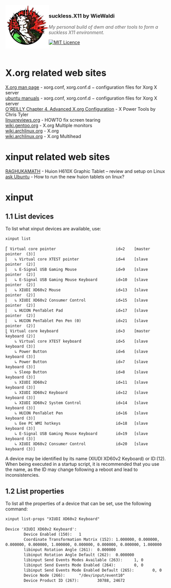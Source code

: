 <img src="https://raw.githubusercontent.com/WieWaldi/suckless.X11/master/img/RZ-Amper_Logo_135x135.png" align="left" width="135px" height="135px" />

### suckless.X11 by WieWaldi
> *My personal build of dwm and other tools to form a suckless X11 environment.*

[![MIT Licence](https://badges.frapsoft.com/os/mit/mit.svg?v=103)](https://opensource.org/licenses/mit-license.php)

<br />

# X.org related web sites
[X.org man page](https://www.x.org/releases/current/doc/man/man5/xorg.conf.5.xhtml) - xorg.conf, xorg.conf.d − configuration files for Xorg X server  
[ubuntu manuals](https://manpages.ubuntu.com/manpages/trusty/man5/xorg.conf.5.html#:~:text=conf%20configuration%20file%20is%20searched,%2Fetc%2FX11%2Fxorg.) - xorg.conf, xorg.conf.d − configuration files for Xorg X server  
[O'REILLY Chapter 4. Advanced X.org Configuration](https://www.oreilly.com/library/view/x-power-tools/9780596101954/ch04.html) - X Power Tools by Chris Tyler  
[linuxreviews.org](https://linuxreviews.org/HOWTO_fix_screen_tearing) - HOWTO fix screen tearing  
[wiki.gentoo.org](https://wiki.gentoo.org/wiki/Xorg/Multiple_monitors) - X.org Multiple monitors  
[wiki.archlinux.org](https://wiki.archlinux.org/title/Xorg#Configuration) - X.org  
[wiki.archlinux.org](https://wiki.archlinux.org/title/multihead) - X.org Multihead  

# xinput related web sites
[RAGHUKAMATH](https://raghukamath.com/huion-h610x-graphic-tablet-review-and-setup-on-linux) - Huion H610X Graphic Tablet – review and setup on Linux  
[ask Ubuntu](https://askubuntu.com/questions/1000869/how-to-run-the-new-huion-tablets-on-linux) - How to run the new huion tablets on linux?  

# xinput
## 1.1 List devices
To list what xinput devices are available, use:
````shell
xinput list

⎡ Virtual core pointer                          id=2    [master pointer  (3)]
⎜   ↳ Virtual core XTEST pointer                id=4    [slave  pointer  (2)]
⎜   ↳ E-Signal USB Gaming Mouse                 id=9    [slave  pointer  (2)]
⎜   ↳ E-Signal USB Gaming Mouse Keyboard        id=10   [slave  pointer  (2)]
⎜   ↳ XIUDI XD60v2 Mouse                        id=13   [slave  pointer  (2)]
⎜   ↳ XIUDI XD60v2 Consumer Control             id=15   [slave  pointer  (2)]
⎜   ↳ HUION PenTablet Pad                       id=17   [slave  pointer  (2)]
⎜   ↳ HUION PenTablet Pen Pen (0)               id=21   [slave  pointer  (2)]
⎣ Virtual core keyboard                         id=3    [master keyboard (2)]
    ↳ Virtual core XTEST keyboard               id=5    [slave  keyboard (3)]
    ↳ Power Button                              id=6    [slave  keyboard (3)]
    ↳ Power Button                              id=7    [slave  keyboard (3)]
    ↳ Sleep Button                              id=8    [slave  keyboard (3)]
    ↳ XIUDI XD60v2                              id=11   [slave  keyboard (3)]
    ↳ XIUDI XD60v2 Keyboard                     id=12   [slave  keyboard (3)]
    ↳ XIUDI XD60v2 System Control               id=14   [slave  keyboard (3)]
    ↳ HUION PenTablet Pen                       id=16   [slave  keyboard (3)]
    ↳ Eee PC WMI hotkeys                        id=18   [slave  keyboard (3)]
    ↳ E-Signal USB Gaming Mouse Keyboard        id=19   [slave  keyboard (3)]
    ↳ XIUDI XD60v2 Consumer Control             id=20   [slave  keyboard (3)]
````
A device may be identified by its name (XIUDI XD60v2 Keyboard) or ID:(12).
When being executed in a startup script, it is recommended that you use the name,
as the ID may change following a reboot and lead to inconsistencies.

## 1.2 List properties
To list all the properties of a device that can be set, use the following command:
````shell
xinput list-props "XIUDI XD60v2 Keyboard"

Device 'XIUDI XD60v2 Keyboard':
        Device Enabled (150):   1
        Coordinate Transformation Matrix (152): 1.000000, 0.000000, 0.000000, 0.000000, 1.000000, 0.000000, 0.000000, 0.000000, 1.000000
        libinput Rotation Angle (261):  0.000000
        libinput Rotation Angle Default (262):  0.000000
        libinput Send Events Modes Available (263):     1, 0
        libinput Send Events Mode Enabled (264):        0, 0
        libinput Send Events Mode Enabled Default (265):        0, 0
        Device Node (266):      "/dev/input/event10"
        Device Product ID (267):        30788, 24672
````
